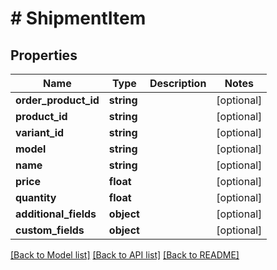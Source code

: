 # # ShipmentItem

## Properties

Name | Type | Description | Notes
------------ | ------------- | ------------- | -------------
**order_product_id** | **string** |  | [optional]
**product_id** | **string** |  | [optional]
**variant_id** | **string** |  | [optional]
**model** | **string** |  | [optional]
**name** | **string** |  | [optional]
**price** | **float** |  | [optional]
**quantity** | **float** |  | [optional]
**additional_fields** | **object** |  | [optional]
**custom_fields** | **object** |  | [optional]

[[Back to Model list]](../../README.md#models) [[Back to API list]](../../README.md#endpoints) [[Back to README]](../../README.md)
